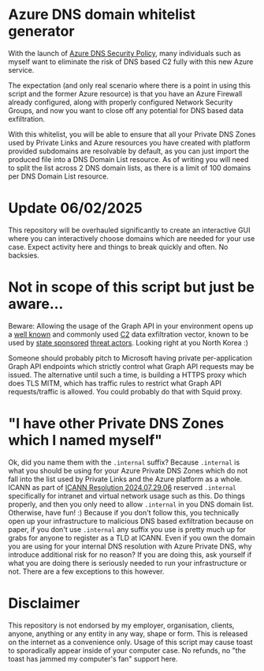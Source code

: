 # Azure DNS domain whitelist generator

With the launch of [Azure DNS Security Policy](https://learn.microsoft.com/en-us/azure/dns/dns-security-policy), many individuals such as myself want to eliminate the risk of DNS based C2 fully with this new Azure service.

The expectation (and only real scenario where there is a point in using this script and the former Azure resource) is that you have an Azure Firewall already configured, along with properly configured Network Security Groups, and now you want to close off any potential for DNS based data exfiltration.

With this whitelist, you will be able to ensure that all your Private DNS Zones used by Private Links and Azure resources you have created with platform provided subdomains are resolvable by default, as you can just import the produced file into a DNS Domain List resource. As of writing you will need to split the list across 2 DNS domain lists, as there is a limit of 100 domains per DNS Domain List resource.

# Update 06/02/2025

This repository will be overhauled significantly to create an interactive GUI where you can interactively choose domains which are needed for your use case. Expect activity here and things to break quickly and often. No backsies.

# Not in scope of this script but just be aware...

Beware: Allowing the usage of the Graph API in your environment opens up a [well known](https://x.com/vxunderground/status/1429867158075498506) and commonly used [C2](https://github.com/boku7/azureOutlookC2) data exfiltration vector, known to be used by [state sponsored](https://www.elastic.co/security-labs/siestagraph-new-implant-uncovered-in-asean-member-foreign-ministry) [threat actors](https://www.elastic.co/security-labs/update-to-the-REF2924-intrusion-set-and-related-campaigns). Looking right at you North Korea :)

Someone should probably pitch to Microsoft having private per-application Graph API endpoints which strictly control what Graph API requests may be issued. The alternative until such a time, is building a HTTPS proxy which does TLS MITM, which has traffic rules to restrict what Graph API requests/traffic is allowed. You could probably do that with Squid proxy.

# "I have other Private DNS Zones which I named myself"

Ok, did you name them with the `.internal` suffix? Because `.internal` is what you should be using for your Azure Private DNS Zones which do not fall into the list used by Private Links and the Azure platform as a whole. ICANN as part of [ICANN Resolution 2024.07.29.06](https://www.icann.org/en/board-activities-and-meetings/materials/approved-resolutions-special-meeting-of-the-icann-board-29-07-2024-en#section2.a) reserved `.internal` specifically for intranet and virtual network usage such as this. Do things properly, and then you only need to allow `.internal` in you DNS domain list. Otherwise, have fun! :) Because if you don't follow this, you technically open up your infrastructure to malicious DNS based exfiltration because on paper, if you don't use `.internal` any suffix you use is pretty much up for grabs for anyone to register as a TLD at ICANN. Even if you own the domain you are using for your internal DNS resolution with Azure Private DNS, why introduce additional risk for no reason? If you are doing this, ask yourself if what you are doing there is seriously needed to run your infrastructure or not. There are a few exceptions to this however.

# Disclaimer

This repository is not endorsed by my employer, organisation, clients, anyone, anything or any entity in any way, shape or form. This is released on the internet as a convenience only. Usage of this script may cause toast to sporadically appear inside of your computer case. No refunds, no "the toast has jammed my computer's fan" support here.
